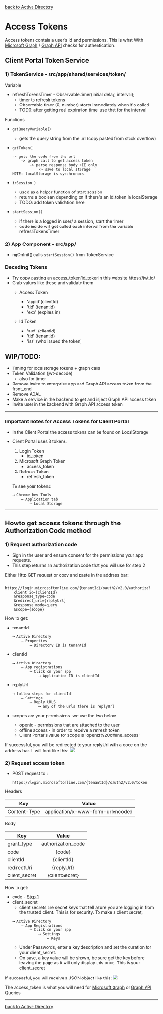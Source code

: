 <a name="access_token"></a>

[back to Active Directory](../README.md/#ad)


# **Access Tokens**
Access tokens contain a user's id and permissions. This is what With [Microsoft Graph](./Microsoft-Graph.md/#microsoftusers) / [Graph API](./Graph-API.md/#graph) checks for authentication.


## Client Portal Token Service

###  1) TokenService - src/app/shared/services/token/

Variable
- refreshTokensTimer - Observable.timer(initial delay, interval);
    - timer to refresh tokens
    - Observable timer (0, number) starts immediately when it's called
    - TOD0: after getting real expiration time, use that for the interval

Functions
- <code>getQueryVariable()</code>
    - gets the query string from the url (copy pasted from stack overflow)
- <code>getToken()</code>
    ```
    -> gets the code from the url
        -> graph call to get access token
            -> parse response body (IE only)
                -> save to local storage
    NOTE: localStorage is synchronous
    ```
- <code>inSession()</code>
    - used as a helper function of start session
    - returns a boolean depending on if there's an id_token in localStorage
    - TODO: add token validation here

- <code>startSession()</code>
    - if there is a logged in user/ a session, start the timer
    - code inside will get called each interval from the variable refreshTokensTimer

###  2) App Component - src/app/
- ngOnInit() calls <code>startSession()</code> from TokenService

### Decoding Tokens
- Try copy pasting an access_token/id_tokenin this website https://jwt.io/
- Grab values like these and validate them
    - Access Token
        - 'appid'(clientId)
        - 'tid' (tenantId)
        - 'exp' (expires in)

    - Id Token
        - 'aud' (clientId)
        - 'tid' (tenantId)
        - 'iss' (who issued the token)

## WIP/TODO:
- Timing for localstorage tokens + graph calls
- Token Validation (jwt-decode)
    - also for timer
- Remove invite to enterprise app and Graph API access token from the front_end
- Remove ADAL
- Make a service in the backend to get and inject Graph API access token
- Invite user in the backend with Graph API access token





-----

### Important notes for Access Tokens for Client Portal

- In the Client Portal the access tokens can be found on LocalStorage
- Client Portal uses 3 tokens.

    1) Login Token
        - id_token
    2) Microsoft Graph Token
        - access_token
    3) Refresh Token
        - refresh_token

    To see your tokens:
    ```
    ⟶ Chrome Dev Tools
        ⟶ Application tab
            ⟶ Local Storage
    ```

----

## Howto get access tokens through the Authorization Code method

<a name="step1"></a>

### 1) Request authorization code
- Sign in the user and ensure consent for the permissions your app requests.
- This step returns an authorization code that you will use for step 2

Either Http GET request or copy and paste in the address bar:
```
    https://login.microsoftonline.com/{tenantId}/oauth2/v2.0/authorize?
    client_id={clientId}
    &response_type=code
    &redirect_uri={replyUrl}
    &response_mode=query
    &scope={scope}
```
How to get:

- tenantId
    ```
    ⟶ Active Directory
        ⟶ Properties
            ⟶ Directory ID is tenantId
    ```

- clientId
    ```
    ⟶ Active Directory
        ⟶ App registrations
            ⟶ Click on your app
                ⟶ Application ID is clientId
    ```

- replyUrl
    ```
    ⟶ follow steps for clientId
        ⟶ Settings
            ⟶ Reply URLS
                ⟶ any of the urls there is replyUrl
    ```

- scopes are your permissions. we use the two below
    - openid - permissions that are attached to the user
    - offline access - in order to receive a refresh token
    - Client Portal's value for scope is 'openid%20offline_access'

If successful, you will be redirected to your replyUrl with a code on the address bar. It will look like this:
<img src="../../../assets/Active-Directory-Images/authorize.png" >

### 2) Request access token
 - POST request to :
    ```
    https://login.microsoftonline.com/{tenantId}/oauth2/v2.0/token
    ```
Headers

| Key        | Value
| ------------- |:-------------:|
| Content-Type  | application/x-www-form-urlencoded|

Body

| Key        | Value
| ------------- |:-------------:|
| grant_type  | authorization_code|
| code  | {code}|
| clientId  | {clientId}|
| redirectUri  | {replyUrl}|
| client_secret  | {clientSecret}|

How to get:

- code - [Step 1](#step1)
- client_secret
    - client secrets are secret keys that tell azure you are logging in from the trusted client. This is for security. To make a client secret,
    ```
    ⟶ Active Directory
        ⟶ App Registrations
            ⟶ Click on your app
                ⟶ Settings
                    ⟶ Keys
    ```
    - Under Passwords, enter a key description and set the duration for your client_secret.
    - On save, a key value will be shown, be sure get the key before leaving the page as it will only display this once. This is your client_secret

If successful, you will receive a JSON object like this:
<img src="../../../assets/Active-Directory-Images/access-token.png" >

The access_token is what you will need for [Microsoft Graph](./Microsoft-Graph.md/#microsoftgraph) or [Graph API](./Graph-API.md/#graph) Queries

---

[back to Active Directory](../README.md/#ad)

